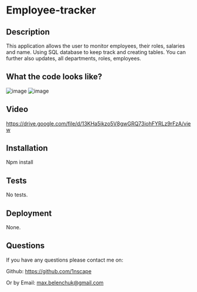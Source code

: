 # Employee-tracker

## Description

This application allows the user to monitor employees, their roles, salaries and name. Using SQL database to keep track and creating tables. You can further also updates, all departments, roles, employees. 



## What the code looks like? 
![image](https://user-images.githubusercontent.com/115809175/232983501-7f935a42-892c-483b-9a64-4985a6f0ae11.png)
![image](https://user-images.githubusercontent.com/115809175/232983550-59920442-e87d-4f60-b3e6-0e8d3c83436c.png)


## Video

https://drive.google.com/file/d/13KHa5ikzo5V8gwGRQ73iohFYRLz9rFzA/view



## Installation

Npm install

## Tests

No tests.

## Deployment

None.


## Questions

If you have any questions please contact me on: 

Github: https://github.com/1nscape

Or by Email: max.belenchuk@gmail.com

